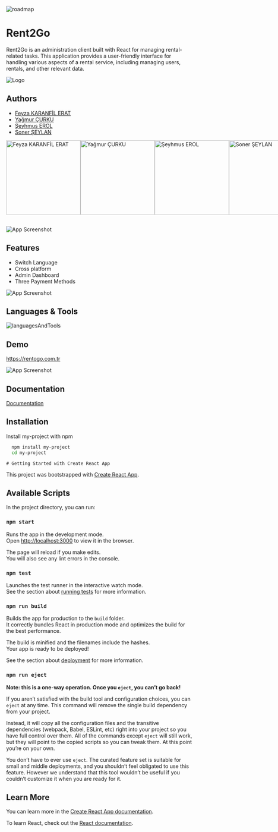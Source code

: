 ![roadmap](https://rentogo.com.tr/screenshoots/roadmap.jpg)


# Rent2Go

Rent2Go is an administration client built with React for managing rental-related tasks. This application provides a user-friendly interface for handling various aspects of a rental service, including managing users, rentals, and other relevant data.


![Logo](https://rentogo.com.tr/screenshoots/logo-dark.png)


## Authors

- [Feyza KARANFİL ERAT](https://www.github.com/feyzaerat)
- [Yağmur ÇURKU](https://www.github.com/yagmurcurku)
- [Şeyhmus EROL](https://www.github.com/ShmsErl)
- [Soner ŞEYLAN](https://www.github.com/sonersyln)

<div style="display:flex;">
    <img src="https://rentogo.com.tr/screenshoots/2n.png" alt="Feyza KARANFİL ERAT" style="width:200px;height:200px;">
    <img src="https://rentogo.com.tr/screenshoots/1n.png" alt="Yağmur ÇURKU" style="width:200px;height:200px;">
    <img src="https://rentogo.com.tr/screenshoots/4n.png" alt="Şeyhmus EROL" style="width:200px;height:200px;">
    <img src="https://rentogo.com.tr/screenshoots/3n.png" alt="Soner ŞEYLAN" style="width:200px;height:200px;">
</div>
<br>



![App Screenshot](https://rentogo.com.tr/screenshoots/Screenshot_3.png)


## Features

- Switch Language
- Cross platform
- Admin Dashboard
- Three Payment Methods


![App Screenshot](https://rentogo.com.tr/screenshoots/Screenshot_4.png)


## Languages & Tools

![languagesAndTools](https://rentogo.com.tr/screenshoots/languagesAndTools.png) 


## Demo

https://rentogo.com.tr

![App Screenshot](https://rentogo.com.tr/screenshoots/Screenshot_2.png)



## Documentation

[Documentation](https://linktodocumentation)



## Installation

Install my-project with npm

```bash
  npm install my-project
  cd my-project
```
    # Getting Started with Create React App

This project was bootstrapped with [Create React App](https://github.com/facebook/create-react-app).

## Available Scripts

In the project directory, you can run:

### `npm start`

Runs the app in the development mode.\
Open [http://localhost:3000](http://localhost:3000) to view it in the browser.

The page will reload if you make edits.\
You will also see any lint errors in the console.

### `npm test`

Launches the test runner in the interactive watch mode.\
See the section about [running tests](https://facebook.github.io/create-react-app/docs/running-tests) for more information.

### `npm run build`

Builds the app for production to the `build` folder.\
It correctly bundles React in production mode and optimizes the build for the best performance.

The build is minified and the filenames include the hashes.\
Your app is ready to be deployed!

See the section about [deployment](https://facebook.github.io/create-react-app/docs/deployment) for more information.

### `npm run eject`

**Note: this is a one-way operation. Once you `eject`, you can’t go back!**

If you aren’t satisfied with the build tool and configuration choices, you can `eject` at any time. This command will remove the single build dependency from your project.

Instead, it will copy all the configuration files and the transitive dependencies (webpack, Babel, ESLint, etc) right into your project so you have full control over them. All of the commands except `eject` will still work, but they will point to the copied scripts so you can tweak them. At this point you’re on your own.

You don’t have to ever use `eject`. The curated feature set is suitable for small and middle deployments, and you shouldn’t feel obligated to use this feature. However we understand that this tool wouldn’t be useful if you couldn’t customize it when you are ready for it.

## Learn More

You can learn more in the [Create React App documentation](https://facebook.github.io/create-react-app/docs/getting-started).

To learn React, check out the [React documentation](https://reactjs.org/).
